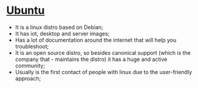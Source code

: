 # [Ubuntu](https://ubuntu.com/)

- It is a linux distro based on Debian;
- It has iot, desktop and server images;
- Has a lot of documentation around the internet that will help you troubleshoot;
- It is an open source distro, so besides canonical support (which is the company that - maintains the distro) it has a huge and active community;
- Usually is the first contact of people with linux due to the user-friendly approach;
